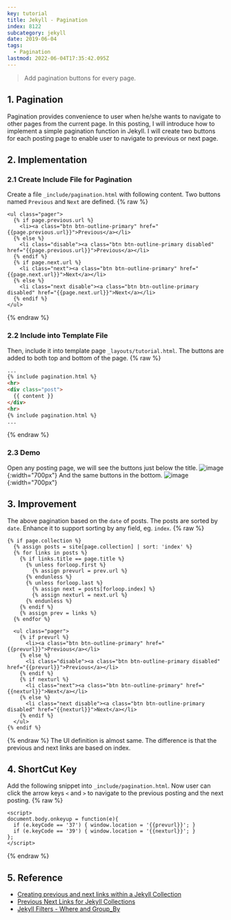 ```yaml
---
key: tutorial
title: Jekyll - Pagination
index: 8122
subcategory: jekyll
date: 2019-06-04
tags:
  - Pagination
lastmod: 2022-06-04T17:35:42.095Z
---
```


> Add pagination buttons for every page.

## 1. Pagination
Pagination provides convenience to user when he/she wants to navigate to other pages from the current page. In this posting, I will introduce how to implement a simple pagination function in Jekyll. I will create two buttons for each posting page to enable user to navigate to previous or next page.
## 2. Implementation
### 2.1 Create Include File for Pagination
Create a file `_include/pagination.html` with following content. Two buttons named `Previous` and `Next` are defined.
{% raw %}
```raw
<ul class="pager">
  {% if page.previous.url %}
    <li><a class="btn btn-outline-primary" href="{{page.previous.url}}">Previous</a></li>
  {% else %}
    <li class="disable"><a class="btn btn-outline-primary disabled" href="{{page.previous.url}}">Previous</a></li>
  {% endif %}
  {% if page.next.url %}
    <li class="next"><a class="btn btn-outline-primary" href="{{page.next.url}}">Next</a></li>
  {% else %}
    <li class="next disable"><a class="btn btn-outline-primary disabled" href="{{page.next.url}}">Next</a></li>
  {% endif %}
</ul>
```
{% endraw %}
### 2.2 Include into Template File
Then, include it into template page `_layouts/tutorial.html`. The buttons are added to both top and bottom of the page.
{% raw %}
```html
...
{% include pagination.html %}
<hr>
<div class="post">
  {{ content }}
</div>
<hr>
{% include pagination.html %}
...
```
{% endraw %}
### 2.3 Demo
Open any posting page, we will see the buttons just below the title.
![image](/assets/images/jekyll/8122/button-top.png){:width="700px"}
And the same buttons in the bottom.
![image](/assets/images/jekyll/8122/button-bottom.png){:width="700px"}

## 3. Improvement
The above pagination based on the `date` of posts. The posts are sorted by `date`. Enhance it to support sorting by any field, eg. `index`.
{% raw %}
```raw
{% if page.collection %}
  {% assign posts = site[page.collection] | sort: 'index' %}
  {% for links in posts %}
    {% if links.title == page.title %}
      {% unless forloop.first %}
        {% assign prevurl = prev.url %}
      {% endunless %}
      {% unless forloop.last %}
        {% assign next = posts[forloop.index] %}
        {% assign nexturl = next.url %}
      {% endunless %}
    {% endif %}
    {% assign prev = links %}
  {% endfor %}

  <ul class="pager">
    {% if prevurl %}
      <li><a class="btn btn-outline-primary" href="{{prevurl}}">Previous</a></li>
    {% else %}
      <li class="disable"><a class="btn btn-outline-primary disabled" href="{{prevurl}}">Previous</a></li>
    {% endif %}
    {% if nexturl %}
      <li class="next"><a class="btn btn-outline-primary" href="{{nexturl}}">Next</a></li>
    {% else %}
      <li class="next disable"><a class="btn btn-outline-primary disabled" href="{{nexturl}}">Next</a></li>
    {% endif %}
  </ul>
{% endif %}
```
{% endraw %}
The UI definition is almost same. The difference is that the previous and next links are based on index.

## 4. ShortCut Key
Add the following snippet into `_include/pagination.html`. Now user can click the arrow keys `<` and `>` to navigate to the previous posting and the next posting.
{% raw %}
```raw
<script>
document.body.onkeyup = function(e){
  if (e.keyCode == '37') { window.location = '{{prevurl}}'; }
  if (e.keyCode == '39') { window.location = '{{nexturl}}'; }
};
</script>
```
{% endraw %}

## 5. Reference
* [Creating previous and next links within a Jekyll Collection](http://stories.upthebuzzard.com/jekyll_notes/2017-02-19-prev-and-next-within-a-jekyll-collection.html)
* [Previous Next Links for Jekyll Collections](https://gist.github.com/budparr/3e637e575471401d01ec)
* [Jekyll Filters - Where and Group_By](https://blog.webjeda.com/jekyll-filters/)
